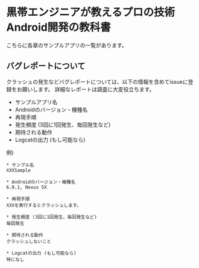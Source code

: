 # 黒帯エンジニアが教えるプロの技術 Android開発の教科書 

こちらに各章のサンプルアプリの一覧があります。

## バグレポートについて

クラッシュの発生などバグレポートについては、以下の情報を含めてissueに登録をお願いします。
詳細なレポートは調査に大変役立ちます。

* サンプルアプリ名
* Androidのバージョン・機種名
* 再現手順
* 発生頻度 (3回に1回発生、毎回発生など)
* 期待される動作
* Logcatの出力 (もし可能なら)

例)
```
* サンプル名
XXXSample

* Androidのバージョン・機種名
6.0.1, Nexus 5X

* 再現手順
XXXを実行するとクラッシュします。

* 発生頻度 (3回に1回発生、毎回発生など)
毎回発生

* 期待される動作
クラッシュしないこと

* Logcatの出力 (もし可能なら)
特になし
